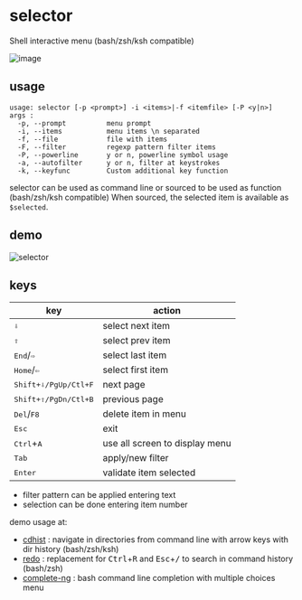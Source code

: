 # selector

Shell interactive menu (bash/zsh/ksh compatible)

![image](https://github.com/joknarf/selector/assets/10117818/c3c782eb-ad34-4c31-b806-fbd30270f03a)

## usage

```
usage: selector [-p <prompt>] -i <items>|-f <itemfile> [-P <y|n>]
args :
  -p, --prompt          menu prompt
  -i, --items           menu items \n separated
  -f, --file            file with items
  -F, --filter          regexp pattern filter items
  -P, --powerline       y or n, powerline symbol usage
  -a, --autofilter      y or n, filter at keystrokes
  -k, --keyfunc         Custom additional key function
```

selector can be used as command line or sourced to be used as function (bash/zsh/ksh compatible)
When sourced, the selected item is available as `$selected`.

## demo

![selector](https://github.com/joknarf/selector/assets/10117818/586afdf3-fe0e-4801-b39e-db8efce6918c)

## keys

|key                             | action                                                |
|--------------------------------|-------------------------------------------------------|
|<kbd>⇩</kbd>                    | select next item                                      | 
|<kbd>⇧</kbd>                    | select prev item                                      |
|<kbd>End</kbd>/<kbd>⇨</kbd>     | select last item                                      |
|<kbd>Home</kbd>/<kbd>⇦</kbd>    | select first item                                     | 
|<kbd>Shift</kdb>+<kbd>⇩</kbd>/<kbd>PgUp</kbd>/<kbd>Ctl</kbd>+<kbd>F</kbd>| next page    |
|<kbd>Shift</kdb>+<kbd>⇧</kbd>/<kbd>PgDn</kbd>/<kbd>Ctl</kbd>+<kbd>B</kbd>| previous page|
|<kbd>Del</kbd>/<kbd>F8</kbd>    | delete item in menu                                   |
|<kbd>Esc</kbd>                  | exit                                                  |
|<kbd>Ctrl</kbd>+<kbd>A</kbd>    | use all screen to display menu                        |
|<kbd>Tab</kbd>                  | apply/new filter                                      |
|<kbd>Enter</kbd>                | validate item selected                                |

* filter pattern can be applied entering text
* selection can be done entering item number

demo usage at:
* [cdhist](https://github.com/joknarf/cdhist) : navigate in directories from command line with arrow keys with dir history (bash/zsh/ksh)
* [redo](https://github.com/joknarf/redo) : replacement for <kbd>Ctrl</kbd>+<kbd>R</kbd> and <kbd>Esc</kbd>+<kbd>/</kbd> to search in command history (bash/zsh)
* [complete-ng](https://github.com/joknarf/complete-ng) : bash command line completion with multiple choices menu
